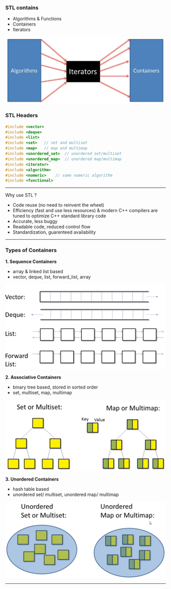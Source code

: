 ### STL contains  
- Algorithms & Functions
- Containers
- Iterators

![1d59bb47582507e4487af78c5c01085d.png](../../_resources/1d59bb47582507e4487af78c5c01085d.png)

### STL Headers
```c++
#include <vector>
#include <deque>
#include <list>
#include <set>   // set and multiset
#include <map>   // map and multimap
#include <unordered_set>  // unordered set/multiset
#include <unordered_map>  // unordered map/multimap
#include <iterator>
#include <algorithm>
#include <numeric>    // some numeric algorithm
#include <functional>
```
---

Why use STL ?
- Code reuse (no need to reinvent the wheel)
- Efficiency (fast and use less resources) & modern C++ compilers are tuned to optimize C++ standard library code
- Accurate, less buggy
- Readable code, reduced control flow
- Standardization, guarenteed availability

---

### Types of Containers

**1. Sequence Containers**
- array & linked list based
- vector, deque, list, forward_list, array

![ea8dbec3c859f27e7afa7a79febaf171.png](../../_resources/ea8dbec3c859f27e7afa7a79febaf171.png)

**2. Associative Containers**
- binary tree based, stored in sorted order
- set, multiset, map, multimap

![b6bc0bb58d2ec72f35ba6a6b37a924d0.png](../../_resources/b6bc0bb58d2ec72f35ba6a6b37a924d0.png)

**3. Unordered Containers**
- hash table based
- unordered set/ multiset, unordered map/ multimap

![8c2cbda10c13a44bcf79d60b687cd36c.png](../../_resources/8c2cbda10c13a44bcf79d60b687cd36c.png)

---